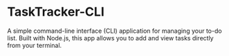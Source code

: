 # TaskTracker-CLI
A simple command-line interface (CLI) application for managing your to-do list. Built with Node.js, this app allows you to add and view tasks directly from your terminal.

